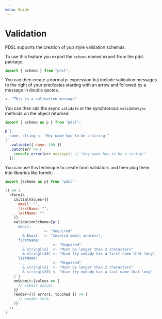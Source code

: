 ```yaml
---
menu: Guide
---
```


# Validation

PDSL supports the creation of yup style validation schemas.

To use this feature you export the `schema` named export from the pdsl package.

```js
import { schema } from "pdsl";
```

You can then create a normal p-expression but include validation messages to the right of your predicates starting with an arrow and followed by a message in double quotes.

```go
<- "This is a validation message"
```

You can then call the async `validate` or the synchronous `validateSync` methods on the object returned.

```js
import { schema as p } from "pdsl";

p`{ 
  name: string <- "Hey name has to be a string!"
}`
  .validate({ name: 100 })
  .catch(err => {
    console.error(err.message); // "Hey name has to be a string!"
  });
```

You can use this technique to create form validators and then plug them into libraries like formik:

```js
import {schema as p} from "pdsl"

() => (
  <Formik
    initialValues={{
      email: "",
      firstName: "",
      lastName: ""
    }}
    validationSchema={p`{
      email:
        _         <- "Required"
        & Email   <- "Invalid email address",
      firstName:
        _             <- "Required"
        & string[>2]  <- "Must be longer than 2 characters"
        & string[<20] <- "Nice try nobody has a first name that long",
      lastName:
        _             <- "Required"
        & string[>2]  <- "Must be longer than 2 characters"
        & string[<20] <- "Nice try nobody has a last name that long"
    }`}
    onSubmit={values => {
      // submit values
    }}
    render={({ errors, touched }) => (
      // render form
    )}
  />
)

```
